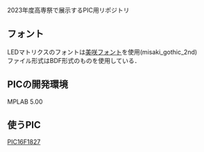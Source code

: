 2023年度高専祭で展示するPIC用リポジトリ

## フォント
LEDマトリクスのフォントは[美咲フォント](https://littlelimit.net/misaki.htm)を使用(misaki_gothic_2nd)  
ファイル形式はBDF形式のものを使用している．  

## PICの開発環境
MPLAB 5.00

## 使うPIC
[PIC16F1827](http://ww1.microchip.com/downloads/en/devicedoc/41391d.pdf)